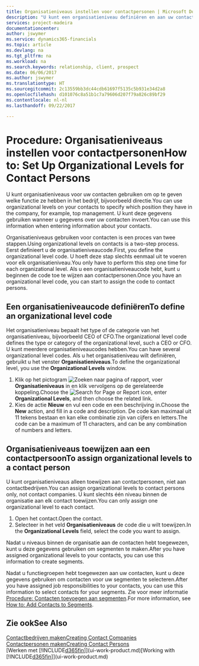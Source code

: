 ```yaml
---
title: Organisatieniveaus instellen voor contactpersonen | Microsoft Docs
description: "U kunt een organisatieniveau definiëren en aan uw contact toewijzen om de positie aan te geven die ze binnen hun bedrijf hebben, bijvoorbeeld directie."
services: project-madeira
documentationcenter: 
author: jswymer
ms.service: dynamics365-financials
ms.topic: article
ms.devlang: na
ms.tgt_pltfrm: na
ms.workload: na
ms.search.keywords: relationship, client, prospect
ms.date: 06/06/2017
ms.author: jswymer
ms.translationtype: HT
ms.sourcegitcommit: 2c13559bb3dc44cdb61697f5135c5b931e34d2a8
ms.openlocfilehash: d101076c8a51b1c7a79606d207f79a826c89bf29
ms.contentlocale: nl-nl
ms.lasthandoff: 09/22/2017

---
```

# <a name="how-to-set-up-organizational-levels-for-contact-persons"></a><span data-ttu-id="7991d-103">Procedure: Organisatieniveaus instellen voor contactpersonen</span><span class="sxs-lookup"><span data-stu-id="7991d-103">How to: Set Up Organizational Levels for Contact Persons</span></span>
<span data-ttu-id="7991d-104">U kunt organisatieniveaus voor uw contacten gebruiken om op te geven welke functie ze hebben in het bedrijf, bijvoorbeeld directie.</span><span class="sxs-lookup"><span data-stu-id="7991d-104">You can use organizational levels on your contacts to specify which position they have in the company, for example, top management.</span></span> <span data-ttu-id="7991d-105">U kunt deze gegevens gebruiken wanneer u gegevens over uw contacten invoert.</span><span class="sxs-lookup"><span data-stu-id="7991d-105">You can use this information when entering information about your contacts.</span></span>

<span data-ttu-id="7991d-106">Organisatieniveaus gebruiken voor contacten is een proces van twee stappen.</span><span class="sxs-lookup"><span data-stu-id="7991d-106">Using organizational levels on contacts is a two-step process.</span></span> <span data-ttu-id="7991d-107">Eerst definieert u de organisatieniveaucode.</span><span class="sxs-lookup"><span data-stu-id="7991d-107">First, you define the organizational level code.</span></span> <span data-ttu-id="7991d-108">U hoeft deze stap slechts eenmaal uit te voeren voor elk organisatieniveau.</span><span class="sxs-lookup"><span data-stu-id="7991d-108">You only have to perform this step one time for each organizational level.</span></span> <span data-ttu-id="7991d-109">Als u een organisatieniveaucode hebt, kunt u beginnen de code toe te wijzen aan contactpersonen.</span><span class="sxs-lookup"><span data-stu-id="7991d-109">Once you have an organizational level code, you can start to assign the code to contact persons.</span></span>

## <a name="to-define-an-organizational-level-code"></a><span data-ttu-id="7991d-110">Een organisatieniveaucode definiëren</span><span class="sxs-lookup"><span data-stu-id="7991d-110">To define an organizational level code</span></span>
<span data-ttu-id="7991d-111">Het organisatieniveau bepaalt het type of de categorie van het organisatieniveau, bijvoorbeeld CEO of CFO.</span><span class="sxs-lookup"><span data-stu-id="7991d-111">The organizational level code defines the type or category of the organizational level, such a CEO  or CFO.</span></span> <span data-ttu-id="7991d-112">U kunt meerdere organisatieniveaucodes hebben.</span><span class="sxs-lookup"><span data-stu-id="7991d-112">You can have several organizational level codes.</span></span> <span data-ttu-id="7991d-113">Als u het organisatieniveau wilt definiëren, gebruikt u het venster **Organisatieniveaus**.</span><span class="sxs-lookup"><span data-stu-id="7991d-113">To define the organizational level, you use the **Organizational Levels** window.</span></span>

1. <span data-ttu-id="7991d-114">Klik op het pictogram ![Zoeken naar pagina of rapport](media/ui-search/search_small.png "pictogram Zoeken naar pagina of rapport"), voer **Organisatieniveaus** in en klik vervolgens op de gerelateerde koppeling.</span><span class="sxs-lookup"><span data-stu-id="7991d-114">Choose the ![Search for Page or Report](media/ui-search/search_small.png "Search for Page or Report icon") icon, enter **Organizational Levels**, and then choose the related link.</span></span>
2. <span data-ttu-id="7991d-115">Kies de actie **Nieuw** en vul een code en een beschrijving in.</span><span class="sxs-lookup"><span data-stu-id="7991d-115">Choose the **New** action, and fill in a code and description.</span></span> <span data-ttu-id="7991d-116">De code kan maximaal uit 11 tekens bestaan en kan elke combinatie zijn van cijfers en letters.</span><span class="sxs-lookup"><span data-stu-id="7991d-116">The code can be a maximum of 11 characters, and can be any combination of numbers and letters.</span></span>

## <a name="to-assign-organizational-levels-to-a-contact-person"></a><span data-ttu-id="7991d-117">Organisatieniveaus toewijzen aan een contactpersoon</span><span class="sxs-lookup"><span data-stu-id="7991d-117">To assign organizational levels to a contact person</span></span>
<span data-ttu-id="7991d-118">U kunt organisatieniveaus alleen toewijzen aan contactpersonen, niet aan contactbedrijven.</span><span class="sxs-lookup"><span data-stu-id="7991d-118">You can assign organizational levels to contact persons only, not contact companies.</span></span> <span data-ttu-id="7991d-119">U kunt slechts één niveau binnen de organisatie aan elk contact toewijzen.</span><span class="sxs-lookup"><span data-stu-id="7991d-119">You can only assign one organizational level to each contact.</span></span>

1. <span data-ttu-id="7991d-120">Open het contact.</span><span class="sxs-lookup"><span data-stu-id="7991d-120">Open the contact.</span></span>
2. <span data-ttu-id="7991d-121">Selecteer in het veld **Organisatieniveaus** de code die u wilt toewijzen.</span><span class="sxs-lookup"><span data-stu-id="7991d-121">In the **Organizational Levels** field, select the code you want to assign.</span></span>

<span data-ttu-id="7991d-122">Nadat u niveaus binnen de organisatie aan de contacten hebt toegewezen, kunt u deze gegevens gebruiken om segmenten te maken.</span><span class="sxs-lookup"><span data-stu-id="7991d-122">After you have assigned organizational levels to your contacts, you can use this information to create segments.</span></span>

<span data-ttu-id="7991d-123">Nadat u functiegroepen hebt toegewezen aan uw contacten, kunt u deze gegevens gebruiken om contacten voor uw segmenten te selecteren.</span><span class="sxs-lookup"><span data-stu-id="7991d-123">After you have assigned job responsibilities to your contacts, you can use this information to select contacts for your segments.</span></span> <span data-ttu-id="7991d-124">Zie voor meer informatie [Procedure: Contacten toevoegen aan segmenten](marketing-add-contact-segment.md).</span><span class="sxs-lookup"><span data-stu-id="7991d-124">For more information, see [How to: Add Contacts to Segments](marketing-add-contact-segment.md).</span></span>

## <a name="see-also"></a><span data-ttu-id="7991d-125">Zie ook</span><span class="sxs-lookup"><span data-stu-id="7991d-125">See Also</span></span>
[<span data-ttu-id="7991d-126">Contactbedrijven maken</span><span class="sxs-lookup"><span data-stu-id="7991d-126">Creating Contact Companies</span></span>](marketing-create-contact-companies.md)  
[<span data-ttu-id="7991d-127">Contactpersonen maken</span><span class="sxs-lookup"><span data-stu-id="7991d-127">Creating Contact Persons</span></span>](marketing-create-contact-persons.md)  
<span data-ttu-id="7991d-128">[Werken met [!INCLUDE[d365fin](includes/d365fin_md.md)]](ui-work-product.md)</span><span class="sxs-lookup"><span data-stu-id="7991d-128">[Working with [!INCLUDE[d365fin](includes/d365fin_md.md)]](ui-work-product.md)</span></span>  

